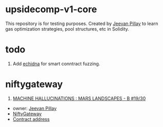 # upsidecomp-v1-core

This repository is for testing purposes. Created by [Jeevan Pillay](https://github.com/JeevanPillay) to learn gas optimization strategies, pool structures, etc in Solidity.

# todo

1. Add [echidna](https://github.com/crytic/echidna) for smart conntract fuzzing.

# niftygateway

1. [MACHINE HALLUCINATIONS : MARS LANDSCAPES - B #19/30](https://niftygateway.com/itemdetail/secondary/0xe604d1bcd6ac7a03461e8e56500d60d476f1e569/47300070019)

- owner: [Jeevan Pillay](https://twitter.com/JeevanPillay)
- [NiftyGateway](https://niftygateway.com/itemdetail/secondary/0xe604d1bcd6ac7a03461e8e56500d60d476f1e569/47300070019)
- [Contract address](https://etherscan.io/address/0xe604d1bcd6ac7a03461e8e56500d60d476f1e569)
